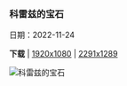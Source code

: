 ### 科雷兹的宝石

日期：2022-11-24

**下载**  |  [1920x1080](https://cn.bing.com/th?id=OHR.TurenneSunrise_ZH-CN2357226217_1920x1080.jpg)  |  [2291x1289](https://cn.bing.com/th?id=OHR.TurenneSunrise_ZH-CN2357226217_UHD.jpg)

![科雷兹的宝石](https://cn.bing.com/th?id=OHR.TurenneSunrise_ZH-CN2357226217_1920x1080.jpg "日出时分的蒂雷纳村庄，法国新阿基坦大区科雷兹省 (© Tim Mannakee/plainpicture)")

